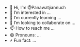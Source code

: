 - 👋 Hi, I’m @Panawatjiannuch
- 👀 I’m interested in ...
- 🌱 I’m currently learning ...
- 💞️ I’m looking to collaborate on ...
- 📫 How to reach me ...
- 😄 Pronouns: ...
- ⚡ Fun fact: ...

<!---
Panawatjiannuch/Panawatjiannuch is a ✨ special ✨ repository because its `README.md` (this file) appears on your GitHub profile.
You can click the Preview link to take a look at your changes.
--->
